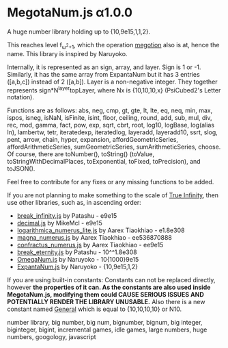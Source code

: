 # MegotaNum.js α1.0.0
A huge number library holding up to {10,9e15,1,1,2}.

This reaches level f<sub>ω<sup>2</sup>+1</sub>, which the operation [megotion](https://googology.wikia.org/wiki/Megotion) also is at, hence the name.
This library is inspired by Naruyoko.

Internally, it is represented as an sign, array, and layer. Sign is 1 or -1. Similarly, it has the same array from ExpantaNum but it has 3 entries (\[a,b,c\]) instead of 2 (\[a,b\]). Layer is a non-negative integer. They together represents sign\*N<sup>layer</sup>topLayer, where Nx is {10,10,10,x} (PsiCubed2's Letter notation).

Functions are as follows: abs, neg, cmp, gt, gte, lt, lte, eq, neq, min, max, ispos, isneg, isNaN, isFinite, isint, floor, ceiling, round, add, sub, mul, div, rec, mod, gamma, fact, pow, exp, sqrt, cbrt, root, log10, logBase, log(alias ln), lambertw, tetr, iteratedexp, iteratedlog, layeradd, layeradd10, ssrt, slog, pent, arrow, chain, hyper, expansion, affordGeometricSeries, affordArithmeticSeries, sumGeometricSeries, sumArithmeticSeries, choose. Of course, there are toNumber(), toString() (toValue, toStringWithDecimalPlaces, toExponential, toFixed, toPrecision), and toJSON().

Feel free to contribute for any fixes or any missing functions to be added.

If you are not planning to make something to the scale of [True Infinity](https://reinhardt-c.github.io/TrueInfinity), then use other libraries, such as, in ascending order:

* [break_infinity.js](https://github.com/Patashu/break_infinity.js) by Patashu - e9e15
* [decimal.js](https://github.com/MikeMcl/decimal.js) by MikeMcl - e9e15
* [logarithmica_numerus_lite.js](https://github.com/aarextiaokhiao/magna_numerus.js/blob/master/logarithmica_numerus_lite.js) by Aarex Tiaokhiao - e1.8e308
* [magna_numerus.js](https://github.com/aarextiaokhiao/magna_numerus.js/blob/master/magna_numerus.js) by Aarex Tiaokhiao - ee536870888
* [confractus_numerus.js](https://github.com/aarextiaokhiao/magna_numerus.js/blob/master/confractus_numerus.js) by Aarex Tiaokhiao - ee9e15
* [break_eternity.js](https://github.com/Patashu/break_eternity.js) by Patashu - 10^^1.8e308
* [OmegaNum.js](https://github.com/Naruyoko/OmegaNum.js) by Naruyoko - 10{1000}9e15
* [ExpantaNum.js](https://github.com/Naruyoko/ExpantaNum.js) by Naruyoko - {10,9e15,1,2}

If you are using built-in constants: Constants can not be replaced directly, however **the properties of it can. As the constants are also used inside MegotaNum.js, modifying them could CAUSE SERIOUS ISSUES AND POTENTIALLY RENDER THE LIBRARY UNUSABLE.**
Also there is a new constant named [General](https://googology.wikia.org/wiki/General) which is equal to {10,10,10,10} or N10.

number library, big number, big num, bignumber, bignum, big integer, biginteger, bigint, incremental games, idle games, large numbers, huge numbers, googology, javascript
